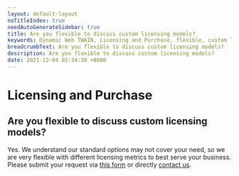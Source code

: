 ```yaml
---
layout: default-layout
noTitleIndex: true
needAutoGenerateSidebar: true
title: Are you flexible to discuss custom licensing models?
keywords: Dynamic Web TWAIN, Licensing and Purchase, flexible, custom licensing
breadcrumbText: Are you flexible to discuss custom licensing models?
description: Are you flexible to discuss custom licensing models?
date: 2021-12-04 02:34:30 +0800
---
```


# Licensing and Purchase

## Are you flexible to discuss custom licensing models?

Yes. We understand our standard options may not cover your need, so we are very flexible with different licensing metrics to best serve your business. Please submit your request via <a href="" target="_blank">this form</a> or directly <a href="" target="_blank">contact us</a>.
